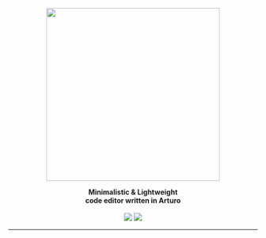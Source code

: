 
<p align="center"><img align="center" width="350" src="https://raw.githubusercontent.com/drkameleon/grace.art/main/src/ui/images/logo.png"/></p>
<p align="center">
  <b>Minimalistic & Lightweight<br>code editor written in Arturo</b>
  <br><br>
  <img src="https://img.shields.io/github/license/arturo-lang/grafito?style=for-the-badge">
  <img src="https://img.shields.io/badge/language-Arturo-orange.svg?style=for-the-badge">
  <!--<img src="https://img.shields.io/github/actions/workflow/status/arturo-lang/grafito/test.yml?branch=main&style=for-the-badge">-->
</p>

<!--<p align="center"><img width="90%" align="center" src="https://raw.githubusercontent.com/arturo-lang/grafito/master/ui-screenshot.png"/></p>

--- 
-->
 
<!--ts-->

<!--
* [At A Glance](#at-a-glance)
* [Try Grafito](#try-grafito)
    * [Docker](#docker)
    * [Installation](#installation)
        * [As a Library](#as-a-library)
        * [As a Standalone tool](#as-a-standalone-tool)
* [How To](#how-to)
    * [Create a simple Node](#create-a-simple-node)
    * [Create Relationships between Nodes](#create-relationships-between-nodes)
    * [Search Nodes](#search-nodes)
    * [Delete an existing Node](#delete-an-existing-node)
    * [Delete an existing Relationship](#delete-an-existing-relationship)
    * [Preview a Set of Nodes](#preview-a-set-of-nodes)
    * [More complex queries](#more-complex-queries)
    	* [Reverse edge queries](#reverse-edge-queries) 
    	* [Using filters](#using-filters)
    * [Not just a query language!](#not-just-a-query-language)
* [Command Reference](#command-reference)
    * [put](#put)
    * [unput](#unput)
    * [link](#link)
    * [unlink](#unlink)
    * [what](#what)
    * [fetch](#fetch)
    * [preview](#preview)
* [Filter Reference](#filter-reference)
    * [contains](#contains)
    * [prefix](#prefix)
    * [suffix](#suffix)
    * [over](#over)
    * [under](#under)
    * [overOrEqual](#greaterOrEqual)
    * [underOrEqual](#underOrEqual)
    * [in](#in)
    * [not](#not)
* [Community](#community)
* [License](#license)   
-->

<!--te-->
 
---

